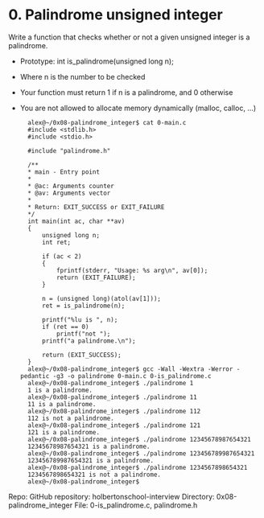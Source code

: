 # 0. Palindrome unsigned integer

Write a function that checks whether or not a given unsigned integer is a palindrome.

- Prototype: int is_palindrome(unsigned long n);
- Where n is the number to be checked
- Your function must return 1 if n is a palindrome, and 0 otherwise
- You are not allowed to allocate memory dynamically (malloc, calloc, …)

        alex@~/0x08-palindrome_integer$ cat 0-main.c 
        #include <stdlib.h>
        #include <stdio.h>

        #include "palindrome.h"

        /**
        * main - Entry point
        *
        * @ac: Arguments counter
        * @av: Arguments vector
        *
        * Return: EXIT_SUCCESS or EXIT_FAILURE
        */
        int main(int ac, char **av)
        {
            unsigned long n;
            int ret;

            if (ac < 2)
            {
                fprintf(stderr, "Usage: %s arg\n", av[0]);
                return (EXIT_FAILURE);
            }

            n = (unsigned long)(atol(av[1]));
            ret = is_palindrome(n);

            printf("%lu is ", n);
            if (ret == 0)
                printf("not ");
            printf("a palindrome.\n");

            return (EXIT_SUCCESS);
        }
        alex@~/0x08-palindrome_integer$ gcc -Wall -Wextra -Werror -pedantic -g3 -o palindrome 0-main.c 0-is_palindrome.c
        alex@~/0x08-palindrome_integer$ ./palindrome 1
        1 is a palindrome.
        alex@~/0x08-palindrome_integer$ ./palindrome 11
        11 is a palindrome.
        alex@~/0x08-palindrome_integer$ ./palindrome 112
        112 is not a palindrome.
        alex@~/0x08-palindrome_integer$ ./palindrome 121
        121 is a palindrome.
        alex@~/0x08-palindrome_integer$ ./palindrome 12345678987654321
        12345678987654321 is a palindrome.
        alex@~/0x08-palindrome_integer$ ./palindrome 123456789987654321
        123456789987654321 is a palindrome.
        alex@~/0x08-palindrome_integer$ ./palindrome 1234567898654321
        1234567898654321 is not a palindrome.
        alex@~/0x08-palindrome_integer$

Repo:
GitHub repository: holbertonschool-interview
Directory: 0x08-palindrome_integer
File: 0-is_palindrome.c, palindrome.h